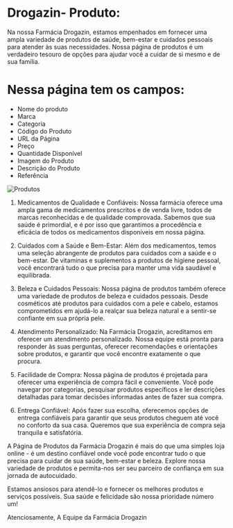 
# Drogazin- Produto:

Na nossa Farmácia Drogazin, estamos empenhados em fornecer uma ampla variedade de produtos de saúde, bem-estar e cuidados pessoais para atender às suas necessidades. Nossa página de produtos é um verdadeiro tesouro de opções para ajudar você a cuidar de si mesmo e de sua família.

# Nessa página tem os campos:

* Nome do produto
* Marca
* Categoria
* Código do Produto
* URL da Página
* Preço
* Quantidade Disponível
* Imagem do Produto
* Descrição do Produto
* Referência 

![Produtos](https://github.com/casagrande7/Drogazin-api/assets/140071695/09790025-9c48-4331-90f3-6c44a23f3e1d)

1. Medicamentos de Qualidade e Confiáveis:
Nossa farmácia oferece uma ampla gama de medicamentos prescritos e de venda livre, todos de marcas reconhecidas e de qualidade comprovada. Sabemos que sua saúde é primordial, e é por isso que garantimos a procedência e eficácia de todos os medicamentos disponíveis em nossa página.

2. Cuidados com a Saúde e Bem-Estar:
Além dos medicamentos, temos uma seleção abrangente de produtos para cuidados com a saúde e o bem-estar. De vitaminas e suplementos a produtos de higiene pessoal, você encontrará tudo o que precisa para manter uma vida saudável e equilibrada.

3. Beleza e Cuidados Pessoais:
Nossa página de produtos também oferece uma variedade de produtos de beleza e cuidados pessoais. Desde cosméticos até produtos para cuidados com a pele e cabelo, estamos comprometidos em ajudá-lo a realçar sua beleza natural e a sentir-se confiante em sua própria pele.

4. Atendimento Personalizado:
Na Farmácia Drogazin, acreditamos em oferecer um atendimento personalizado. Nossa equipe está pronta para responder às suas perguntas, oferecer recomendações e orientações sobre produtos, e garantir que você encontre exatamente o que procura.

5. Facilidade de Compra:
Nossa página de produtos é projetada para oferecer uma experiência de compra fácil e conveniente. Você pode navegar por categorias, pesquisar produtos específicos e ler descrições detalhadas para tomar decisões informadas antes de fazer sua compra.

6. Entrega Confiável:
Após fazer sua escolha, oferecemos opções de entrega confiáveis para garantir que seus produtos cheguem até você no conforto da sua casa. Queremos que sua experiência de compra seja tranquila e satisfatória.

A Página de Produtos da Farmácia Drogazin é mais do que uma simples loja online - é um destino confiável onde você pode encontrar tudo o que precisa para cuidar de sua saúde, bem-estar e beleza. Explore nossa variedade de produtos e permita-nos ser seu parceiro de confiança em sua jornada de autocuidado.

Estamos ansiosos para atendê-lo e fornecer os melhores produtos e serviços possíveis. Sua saúde e felicidade são nossa prioridade número um!

Atenciosamente,
A Equipe da Farmácia Drogazin



